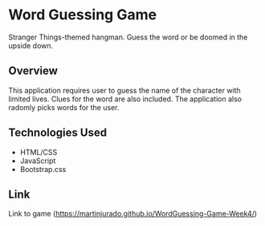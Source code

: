 # Word Guessing Game
Stranger Things-themed hangman. Guess the word or be doomed in the upside down. 
## Overview
This application requires user to guess the name of the character with limited lives. Clues for the word are also included. The application also radomly picks words for the user. 
## Technologies Used
- HTML/CSS
- JavaScript
- Bootstrap.css
## Link
Link to game (https://martinjurado.github.io/WordGuessing-Game-Week4/)
